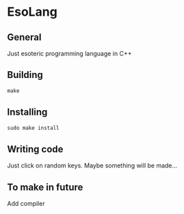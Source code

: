 # EsoLang
## General
Just esoteric programming language in C++
## Building
```c++
make
```
## Installing
```c++
sudo make install
```
## Writing code
Just click on random keys. Maybe something will be made...
## To make in future
Add compiler
